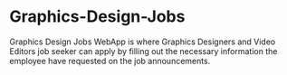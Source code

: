 # Graphics-Design-Jobs
Graphics Design Jobs WebApp is where Graphics Designers and Video Editors job seeker can apply by filling out the necessary information the employee have requested on the job announcements.
